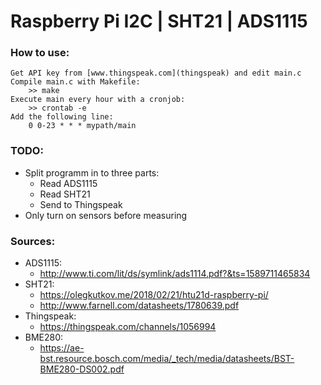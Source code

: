 # Raspberry Pi I2C | SHT21 | ADS1115
### How to use:
```
Get API key from [www.thingspeak.com](thingspeak) and edit main.c
Compile main.c with Makefile:
    >> make
Execute main every hour with a cronjob:
    >> crontab -e
Add the following line:
    0 0-23 * * * mypath/main
```

### TODO:
- Split programm in to three parts:
    - Read ADS1115
    - Read SHT21
    - Send to Thingspeak 
- Only turn on sensors before measuring

### Sources:
- ADS1115:
    - http://www.ti.com/lit/ds/symlink/ads1114.pdf?&ts=1589711465834
- SHT21:
    - https://olegkutkov.me/2018/02/21/htu21d-raspberry-pi/    
    - http://www.farnell.com/datasheets/1780639.pdf
- Thingspeak:
    - https://thingspeak.com/channels/1056994
- BME280:
    - https://ae-bst.resource.bosch.com/media/_tech/media/datasheets/BST-BME280-DS002.pdf
